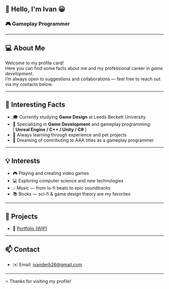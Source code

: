 ## 👋 Hello, I'm Ivan 😀
### 🎮 Gameplay Programmer

---

## 💻 About Me
Welcome to my profile card!  
Here you can find some facts about me and my professional career in *game development*.  
I’m always open to suggestions and collaborations — feel free to reach out via my contacts below.  

---

## 📖 Interesting Facts
- 🎓 Currently studying **Game Design** at Leeds Beckett University
- 🎯 Specializing in **Game Development** and gameplay programming:  
  [ **Unreal Engine / C++ / Unity / C#** ]
- 📘 Always learning through experience and pet projects
- 🚀 Dreaming of contributing to AAA titles as a gameplay programmer

---

## 💡 Interests
- 🎮 Playing and creating video games  
- 💻 Exploring computer science and new technologies  
- 🎶 Music — from lo-fi beats to epic soundtracks  
- 📚 Books — sci-fi & game design theory are my favorites
  
---

## 📂 Projects
- 🎨 [Portfolio (WIP)](https://github.com/Iraidge/Portfolio)  

---

## 📫 Contact
- ✉️ Email: ivanderb26@gmail.com

---

⭐️ Thanks for visiting my profile!
